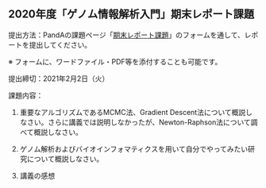 2020年度「ゲノム情報解析入門」期末レポート課題
---

提出方法：PandAの課題ページ「[期末レポート課題](https://panda.ecs.kyoto-u.ac.jp/portal/directtool/47aad364-e826-4aaa-a0b1-2dd129d8841d/)」のフォームを通して、レポートを提出してください。

※ フォームに、ワードファイル・PDF等を添付することも可能です。

提出締切：2021年2月2日（火）

課題内容：

1. 重要なアルゴリズムであるMCMC法、Gradient Descent法について概説しなさい。さらに講義では説明しなかったが、Newton-Raphson法について調べて概説しなさい。

2. ゲノム解析およびバイオインフォマティクスを用いて自分でやってみたい研究について概説しなさい。

3. 講義の感想
